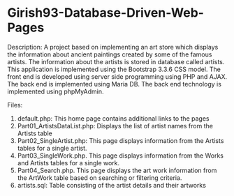 # Girish93-Database-Driven-Web-Pages
Description:
A project based on implementing an art store which displays the information about ancient paintings created by some of the famous artists. The information about the artists is stored in database called artists. This application is implemented using the Bootstrap 3.3.6 CSS model. The front end is developed using server side programming using PHP and AJAX. The back end is implemented using Maria DB. The back end technology is implemented using phpMyAdmin.  

Files:
1. default.php: This home page contains additional links to the pages 
2.   Part01_ArtistsDataList.php: Displays the list of artist names from the Artists table 
3.   Part02_SingleArtist.php: This page displays information from the Artists tables for a single artist.
4.   Part03_SingleWork.php. This page displays information from the Works and Artists tables for a single work.
5.   Part04_Search.php. This page displays the art work information from the ArtWork table based on searching or filtering criteria.
6. artists.sql: Table consisting of the artist details and their artworks 